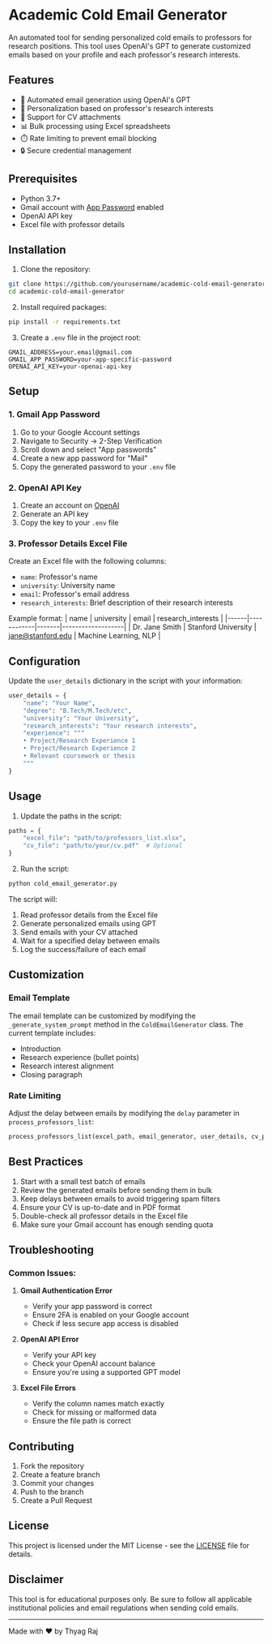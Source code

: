 # Academic Cold Email Generator

An automated tool for sending personalized cold emails to professors for research positions. This tool uses OpenAI's GPT to generate customized emails based on your profile and each professor's research interests.

## Features

- 📧 Automated email generation using OpenAI's GPT
- 🎯 Personalization based on professor's research interests
- 📎 Support for CV attachments
- 📊 Bulk processing using Excel spreadsheets
- ⏱️ Rate limiting to prevent email blocking
- 🔒 Secure credential management

## Prerequisites

- Python 3.7+
- Gmail account with [App Password](https://support.google.com/accounts/answer/185833?hl=en) enabled
- OpenAI API key
- Excel file with professor details

## Installation

1. Clone the repository:
```bash
git clone https://github.com/yourusername/academic-cold-email-generator.git
cd academic-cold-email-generator
```

2. Install required packages:
```bash
pip install -r requirements.txt
```

3. Create a `.env` file in the project root:
```env
GMAIL_ADDRESS=your.email@gmail.com
GMAIL_APP_PASSWORD=your-app-specific-password
OPENAI_API_KEY=your-openai-api-key
```

## Setup

### 1. Gmail App Password
1. Go to your Google Account settings
2. Navigate to Security → 2-Step Verification
3. Scroll down and select "App passwords"
4. Create a new app password for "Mail"
5. Copy the generated password to your `.env` file

### 2. OpenAI API Key
1. Create an account on [OpenAI](https://platform.openai.com/)
2. Generate an API key
3. Copy the key to your `.env` file

### 3. Professor Details Excel File
Create an Excel file with the following columns:
- `name`: Professor's name
- `university`: University name
- `email`: Professor's email address
- `research_interests`: Brief description of their research interests

Example format:
| name | university | email | research_interests |
|------|------------|-------|-------------------|
| Dr. Jane Smith | Stanford University | jane@stanford.edu | Machine Learning, NLP |

## Configuration

Update the `user_details` dictionary in the script with your information:

```python
user_details = {
    "name": "Your Name",
    "degree": "B.Tech/M.Tech/etc",
    "university": "Your University",
    "research_interests": "Your research interests",
    "experience": """
    • Project/Research Experience 1
    • Project/Research Experience 2
    • Relevant coursework or thesis
    """
}
```

## Usage

1. Update the paths in the script:
```python
paths = {
    "excel_file": "path/to/professors_list.xlsx",
    "cv_file": "path/to/your/cv.pdf"  # Optional
}
```

2. Run the script:
```bash
python cold_email_generator.py
```

The script will:
1. Read professor details from the Excel file
2. Generate personalized emails using GPT
3. Send emails with your CV attached
4. Wait for a specified delay between emails
5. Log the success/failure of each email

## Customization

### Email Template
The email template can be customized by modifying the `_generate_system_prompt` method in the `ColdEmailGenerator` class. The current template includes:
- Introduction
- Research experience (bullet points)
- Research interest alignment
- Closing paragraph

### Rate Limiting
Adjust the delay between emails by modifying the `delay` parameter in `process_professors_list`:
```python
process_professors_list(excel_path, email_generator, user_details, cv_path, delay=5)  # 5 seconds delay
```

## Best Practices

1. Start with a small test batch of emails
2. Review the generated emails before sending them in bulk
3. Keep delays between emails to avoid triggering spam filters
4. Ensure your CV is up-to-date and in PDF format
5. Double-check all professor details in the Excel file
6. Make sure your Gmail account has enough sending quota

## Troubleshooting

### Common Issues:

1. **Gmail Authentication Error**
   - Verify your app password is correct
   - Ensure 2FA is enabled on your Google account
   - Check if less secure app access is disabled

2. **OpenAI API Error**
   - Verify your API key
   - Check your OpenAI account balance
   - Ensure you're using a supported GPT model

3. **Excel File Errors**
   - Verify the column names match exactly
   - Check for missing or malformed data
   - Ensure the file path is correct

## Contributing

1. Fork the repository
2. Create a feature branch
3. Commit your changes
4. Push to the branch
5. Create a Pull Request

## License

This project is licensed under the MIT License - see the [LICENSE](LICENSE) file for details.

## Disclaimer

This tool is for educational purposes only. Be sure to follow all applicable institutional policies and email regulations when sending cold emails.

---
Made with ❤️ by Thyag Raj
